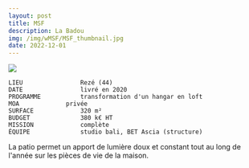 ```yaml
---
layout: post
title: MSF
description: La Badou
img: /img/wMSF/MSF_thumbnail.jpg
date: 2022-12-01
---
```


<div clas="img_row">
    <img class="col three" src="{{ site.baseurl }}/img/wMSF/image1.jpg"/>
</div>

```
LIEU                Rezé (44)
DATE                livré en 2020
PROGRAMME           transformation d'un hangar en loft
MOA  		    privée
SURFACE             320 m²
BUDGET              380 k€ HT
MISSION             complète
ÉQUIPE              studio bali, BET Ascia (structure)
```

La patio permet un apport de lumière doux et constant tout au long de l'année sur les pièces de vie de la maison.

<div class="img_row">
	<img class="col three" src="{{ site.baseurl }}/img/wMSF/image2.jpg" alt="" title="example image"/>
</div>
<br>
<div class="img_row">
	<img class="col three" src="{{ site.baseurl }}/img/wMSF/image3.jpg" alt="" title="example image"/>
</div>
<br>
<div class="img_row">
	<img class="col three" src="{{ site.baseurl }}/img/wMSF/image4.jpg" alt="" title="example image"/>
</div>
<br>
<div class="img_row">
	<img class="col three" src="{{ site.baseurl }}/img/wMSF/image5.jpg" alt="" title="example image"/>
</div>
<br>
<div class="img_row">
	<img class="col three" src="{{ site.baseurl }}/img/wMSF/image6.jpg" alt="" title="example image"/>
</div>
<br>
<div class="img_row">
	<img class="col three" src="{{ site.baseurl }}/img/wMSF/image7.gif" alt="" title="example image"/>
</div>
<br>
<div class="img_row">
	<img class="col three" src="{{ site.baseurl }}/img/wGAR_MAISON/maison7.gif" alt="" title="example image"/>
</div>
